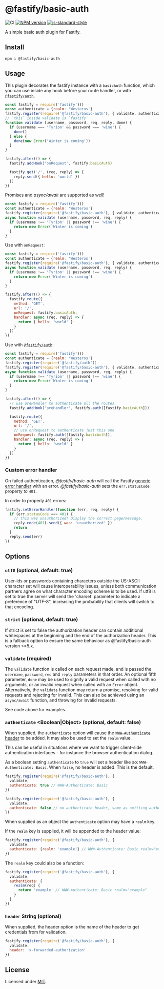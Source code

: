# @fastify/basic-auth

![CI](https://github.com/fastify/fastify-basic-auth/workflows/CI/badge.svg?branch=master)
[![NPM version](https://img.shields.io/npm/v/@fastify/basic-auth.svg?style=flat)](https://www.npmjs.com/package/@fastify/basic-auth)
[![js-standard-style](https://img.shields.io/badge/code%20style-standard-brightgreen.svg?style=flat)](https://standardjs.com/)

 A simple basic auth plugin for Fastify.

 ## Install
```
npm i @fastify/basic-auth
```
## Usage
This plugin decorates the fastify instance with a `basicAuth` function, which you can use inside any hook before your route handler, or with [`@fastify/auth`](https://github.com/fastify/fastify-auth).

```js
const fastify = require('fastify')()
const authenticate = {realm: 'Westeros'}
fastify.register(require('@fastify/basic-auth'), { validate, authenticate })
// `this` inside validate is `fastify`
function validate (username, password, req, reply, done) {
  if (username === 'Tyrion' && password === 'wine') {
    done()
  } else {
    done(new Error('Winter is coming'))
  }
}

fastify.after(() => {
  fastify.addHook('onRequest', fastify.basicAuth)

  fastify.get('/', (req, reply) => {
    reply.send({ hello: 'world' })
  })
})
```

Promises and *async/await* are supported as well!
```js
const fastify = require('fastify')()
const authenticate = {realm: 'Westeros'}
fastify.register(require('@fastify/basic-auth'), { validate, authenticate })
async function validate (username, password, req, reply) {
  if (username !== 'Tyrion' || password !== 'wine') {
    return new Error('Winter is coming')
  }
}
```

Use with `onRequest`:
```js
const fastify = require('fastify')()
const authenticate = {realm: 'Westeros'}
fastify.register(require('@fastify/basic-auth'), { validate, authenticate })
async function validate (username, password, req, reply) {
  if (username !== 'Tyrion' || password !== 'wine') {
    return new Error('Winter is coming')
  }
}

fastify.after(() => {
  fastify.route({
    method: 'GET',
    url: '/',
    onRequest: fastify.basicAuth,
    handler: async (req, reply) => {
      return { hello: 'world' }
    }
  })
})
```

Use with [`@fastify/auth`](https://github.com/fastify/fastify-auth):
```js
const fastify = require('fastify')()
const authenticate = {realm: 'Westeros'}
fastify.register(require('@fastify/auth'))
fastify.register(require('@fastify/basic-auth'), { validate, authenticate })
async function validate (username, password, req, reply) {
  if (username !== 'Tyrion' || password !== 'wine') {
    return new Error('Winter is coming')
  }
}

fastify.after(() => {
  // use preHandler to authenticate all the routes
  fastify.addHook('preHandler', fastify.auth([fastify.basicAuth]))

  fastify.route({
    method: 'GET',
    url: '/',
    // use onRequest to authenticate just this one
    onRequest: fastify.auth([fastify.basicAuth]),
    handler: async (req, reply) => {
      return { hello: 'world' }
    }
  })
})
```

### Custom error handler

On failed authentication, *@fastify/basic-auth* will call the Fastify
[generic error
handler](https://www.fastify.io/docs/latest/Server/#seterrorhandler) with an error.
*@fastify/basic-auth* sets the `err.statusCode` property to `401`.

In order to properly `401` errors:

```js
fastify.setErrorHandler(function (err, req, reply) {
  if (err.statusCode === 401) {
    // this was unauthorized! Display the correct page/message.
    reply.code(401).send({ was: 'unauthorized' })
    return
  }
  reply.send(err)
})
```

## Options

### `utf8` <Boolean> (optional, default: true)

User-ids or passwords containing characters outside the US-ASCII
character set will cause interoperability issues, unless both
communication partners agree on what character encoding scheme is to
be used. If utf8 is set to true the server will send the 'charset' parameter
to indicate a preference of "UTF-8", increasing the probability that
clients will switch to that encoding.

### `strict` <Boolean> (optional, default: true)

If strict is set to false the authorization header can contain additional
whitespaces at the beginning and the end of the authorization header. This is a
fallback option to ensure the same behaviour as @fastify/basic-auth version
<=5.x.

### `validate` <Function> (required)

The `validate` function is called on each request made,
and is passed the `username`, `password`, `req` and `reply`
parameters in that order. An optional fifth parameter, `done` may be
used to signify a valid request when called with no arguments,
or an invalid request when called with an `Error` object. Alternatively,
the `validate` function may return a promise, resolving for valid
requests and rejecting for invalid. This can also be achieved using
an `async/await` function, and throwing for invalid requests.

See code above for examples.

### `authenticate` <Boolean|Object> (optional, default: false)

When supplied, the `authenticate` option will cause the
[`WWW-Authenticate` header](https://developer.mozilla.org/en-US/docs/Web/HTTP/Headers/WWW-Authenticate) to be added. It may also be used to set the `realm` value.

This can be useful in situations where we want to trigger client-side authentication interfaces - for instance the browser authentication dialog.

As a boolean setting `authenticate` to `true` will set a header like so: `WWW-Authenticate: Basic`. When `false`, no header is added. This is the default.

```js
fastify.register(require('@fastify/basic-auth'), {
  validate,
  authenticate: true // WWW-Authenticate: Basic
})

fastify.register(require('@fastify/basic-auth'), {
  validate,
  authenticate: false // no authenticate header, same as omitting authenticate option
})
```

When supplied as an object the `authenticate` option may have a `realm` key.

If the `realm` key is supplied, it will be appended to the header value:

```js
fastify.register(require('@fastify/basic-auth'), {
  validate,
  authenticate: {realm: 'example'} // WWW-Authenticate: Basic realm="example"
})
```

The `realm` key could also be a function:

```js
fastify.register(require('@fastify/basic-auth'), {
  validate,
  authenticate: {
    realm(req) {
      return 'example' // WWW-Authenticate: Basic realm="example"
    }
  }
})
```

### `header` String (optional)

When supplied, the header option is the name of the header to get
credentials from for validation.

```js
fastify.register(require('@fastify/basic-auth'), {
  validate,
  header: 'x-forwarded-authorization'
})
```

## License

Licensed under [MIT](./LICENSE).
